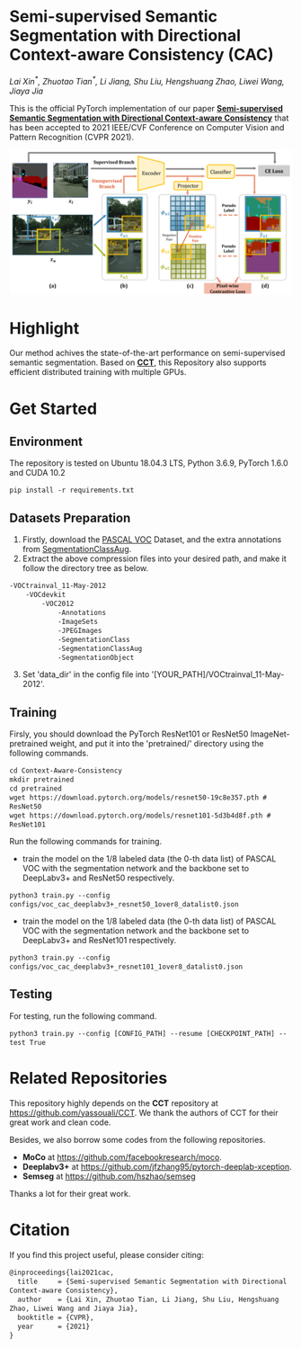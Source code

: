 # Semi-supervised Semantic Segmentation with Directional Context-aware Consistency (CAC)
*Lai Xin<sup>\*</sup>, Zhuotao Tian<sup>\*</sup>, Li Jiang, Shu Liu, Hengshuang Zhao, Liwei Wang, Jiaya Jia*

This is the official PyTorch implementation of our paper [**Semi-supervised Semantic Segmentation with Directional Context-aware Consistency**](https://jiaya.me/papers/semiseg_cvpr21.pdf) that has been accepted to 2021 IEEE/CVF Conference on Computer Vision and Pattern Recognition (CVPR 2021).

<div align="center">
  <img src="figures/fig.png"/>
</div>

# Highlight 
Our method achives the state-of-the-art performance on semi-supervised semantic segmentation. Based on [**CCT**](https://github.com/yassouali/CCT), this Repository also supports efficient distributed training with multiple GPUs.

# Get Started
## Environment
The repository is tested on Ubuntu 18.04.3 LTS, Python 3.6.9, PyTorch 1.6.0 and CUDA 10.2
```
pip install -r requirements.txt
```

## Datasets Preparation
1. Firstly, download the [PASCAL VOC](http://host.robots.ox.ac.uk/pascal/VOC/voc2012/VOCtrainval_11-May-2012.tar) Dataset, and the extra annotations from [SegmentationClassAug](https://www.dropbox.com/s/oeu149j8qtbs1x0/SegmentationClassAug.zip?dl=0).
2. Extract the above compression files into your desired path, and make it follow the directory tree as below.

```
-VOCtrainval_11-May-2012
    -VOCdevkit
        -VOC2012
            -Annotations
            -ImageSets
            -JPEGImages
            -SegmentationClass
            -SegmentationClassAug
            -SegmentationObject
```

3. Set 'data_dir' in the config file into '[YOUR_PATH]/VOCtrainval_11-May-2012'.

## Training

Firsly, you should download the PyTorch ResNet101 or ResNet50 ImageNet-pretrained weight, and put it into the 'pretrained/' directory using the following commands.

```
cd Context-Aware-Consistency
mkdir pretrained
cd pretrained
wget https://download.pytorch.org/models/resnet50-19c8e357.pth # ResNet50
wget https://download.pytorch.org/models/resnet101-5d3b4d8f.pth # ResNet101
```

Run the following commands for training.

- train the model on the 1/8 labeled data (the 0-th data list) of PASCAL VOC with the segmentation network and the backbone set to DeepLabv3+ and ResNet50 respectively.
```
python3 train.py --config configs/voc_cac_deeplabv3+_resnet50_1over8_datalist0.json
```

- train the model on the 1/8 labeled data (the 0-th data list) of PASCAL VOC with the segmentation network and the backbone set to DeepLabv3+ and ResNet101 respectively.
```
python3 train.py --config configs/voc_cac_deeplabv3+_resnet101_1over8_datalist0.json
```

## Testing
For testing, run the following command.

```
python3 train.py --config [CONFIG_PATH] --resume [CHECKPOINT_PATH] --test True
```

# Related Repositories

This repository highly depends on the **CCT** repository at https://github.com/yassouali/CCT. We thank the authors of CCT for their great work and clean code.

Besides, we also borrow some codes from the following repositories.

- **MoCo** at https://github.com/facebookresearch/moco. 
- **Deeplabv3+** at https://github.com/jfzhang95/pytorch-deeplab-xception.
- **Semseg** at https://github.com/hszhao/semseg

Thanks a lot for their great work.

# Citation
If you find this project useful, please consider citing:

```
@inproceedings{lai2021cac,
  title     = {Semi-supervised Semantic Segmentation with Directional Context-aware Consistency},
  author    = {Lai Xin, Zhuotao Tian, Li Jiang, Shu Liu, Hengshuang Zhao, Liwei Wang and Jiaya Jia},
  booktitle = {CVPR},
  year      = {2021}
}
```